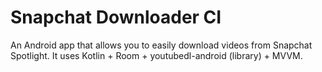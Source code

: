 # Snapchat Downloader CI

An Android app that allows you to easily download videos from Snapchat Spotlight.
It uses Kotlin + Room + youtubedl-android (library) + MVVM.
